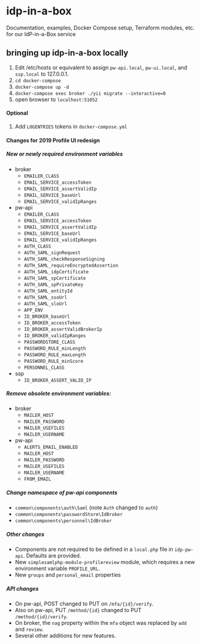 # idp-in-a-box
Documentation, examples, Docker Compose setup, Terraform modules, etc. for our IdP-in-a-Box service

## bringing up idp-in-a-box locally
1. Edit /etc/hosts or equivalent to assign `pw-api.local`, `pw-ui.local`, and `ssp.local` to 127.0.0.1.
2. `cd docker-compose`
3. `docker-compose up -d`
4. `docker-compose exec broker ./yii migrate --interactive=0`
5. open browser to `localhost:51052`

#### Optional
1. Add `LOGENTRIES` tokens in `docker-compose.yml`

#### Changes for 2019 Profile UI redesign
##### New or newly required environment variables
  * broker
    * `EMAILER_CLASS`
    * `EMAIL_SERVICE_accessToken`
    * `EMAIL_SERVICE_assertValidIp`
    * `EMAIL_SERVICE_baseUrl`  
    * `EMAIL_SERVICE_validIpRanges`
  * pw-api
    * `EMAILER_CLASS`
    * `EMAIL_SERVICE_accessToken`
    * `EMAIL_SERVICE_assertValidIp`
    * `EMAIL_SERVICE_baseUrl`
    * `EMAIL_SERVICE_validIpRanges`
    * `AUTH_CLASS`
    * `AUTH_SAML_signRequest`
    * `AUTH_SAML_checkResponseSigning`
    * `AUTH_SAML_requireEncryptedAssertion`
    * `AUTH_SAML_idpCertificate`
    * `AUTH_SAML_spCertificate`
    * `AUTH_SAML_spPrivateKey`
    * `AUTH_SAML_entityId`
    * `AUTH_SAML_ssoUrl`
    * `AUTH_SAML_sloUrl`
    * `APP_ENV`
    * `ID_BROKER_baseUrl`
    * `ID_BROKER_accessToken`
    * `ID_BROKER_assertValidBrokerIp`
    * `ID_BROKER_validIpRanges`
    * `PASSWORDSTORE_CLASS`
    * `PASSWORD_RULE_minLength`
    * `PASSWORD_RULE_maxLength`
    * `PASSWORD_RULE_minScore`
    * `PERSONNEL_CLASS`
  * ssp
    * `ID_BROKER_ASSERT_VALID_IP`
##### Remove obsolete environment variables:
  * broker
    * `MAILER_HOST`
    * `MAILER_PASSWORD`
    * `MAILER_USEFILES`
    * `MAILER_USERNAME`
  * pw-api
    * `ALERTS_EMAIL_ENABLED`
    * `MAILER_HOST`
    * `MAILER_PASSWORD`
    * `MAILER_USEFILES`
    * `MAILER_USERNAME`
    * `FROM_EMAIL`
##### Change namespace of pw-api components
  * `common\components\auth\Saml` (note `Auth` changed to `auth`)
  * `common\components\passwordStore\IdBroker`
  * `common\components\personnel\IdBroker`
##### Other changes
  * Components are not required to be defined in a `local.php` file in 
    `idp-pw-api`. Defaults are provided.
  * New `simplesamlphp-module-profilereview` module, which requires
    a new environment variable `PROFILE_URL`.
  * New `groups` and `personal_email` properties
##### API changes
  * On pw-api, POST changed to PUT on `/mfa/{id}/verify`.
  * Also on pw-api, PUT `/method/{id}` changed to PUT `/method/{id}/verify`.
  * On broker, the `nag` property within the `mfa` object was replaced
    by `add` and `review`.
  * Several other additions for new features.
